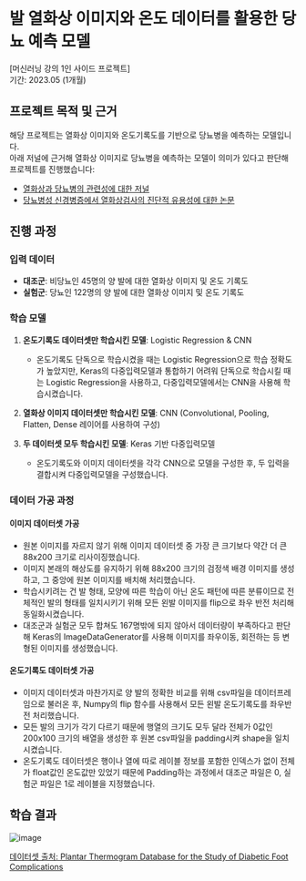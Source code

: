 # 발 열화상 이미지와 온도 데이터를 활용한 당뇨 예측 모델

[머신러닝 강의 1인 사이드 프로젝트] <br>
기간: 2023.05 (1개월)

## 프로젝트 목적 및 근거
해당 프로젝트는 열화상 이미지와 온도기록도를 기반으로 당뇨병을 예측하는 모델입니다. <br>
아래 저널에 근거해 열화상 이미지로 당뇨병을 예측하는 모델이 의미가 있다고 판단해 프로젝트를 진행했습니다:

- [열화상과 당뇨병의 관련성에 대한 저널](https://www.ncbi.nlm.nih.gov/pmc/articles/PMC2909517/)
- [당뇨병성 신경병증에서 열화상검사의 진단적 유용성에 대한 논문](https://www.e-agmr.org/upload/pdf/Kgs-004-01-07.pdf)

## 진행 과정

### 입력 데이터
- **대조군**: 비당뇨인 45명의 양 발에 대한 열화상 이미지 및 온도 기록도
- **실험군**: 당뇨인 122명의 양 발에 대한 열화상 이미지 및 온도 기록도

### 학습 모델
1. **온도기록도 데이터셋만 학습시킨 모델**: Logistic Regression & CNN
   - 온도기록도 단독으로 학습시켰을 때는 Logistic Regression으로 학습 정확도가 높았지만, Keras의 다중입력모델과 통합하기 어려워 단독으로 학습시킬 때는 Logistic Regression을 사용하고, 다중입력모델에서는 CNN을 사용해 학습시켰습니다.

2. **열화상 이미지 데이터셋만 학습시킨 모델**: CNN (Convolutional, Pooling, Flatten, Dense 레이어를 사용하여 구성)

3. **두 데이터셋 모두 학습시킨 모델**: Keras 기반 다중입력모델
   - 온도기록도와 이미지 데이터셋을 각각 CNN으로 모델을 구성한 후, 두 입력을 결합시켜 다중입력모델을 구성했습니다.

### 데이터 가공 과정

#### 이미지 데이터셋 가공
- 원본 이미지를 자르지 않기 위해 이미지 데이터셋 중 가장 큰 크기보다 약간 더 큰 88x200 크기로 리사이징했습니다.
- 이미지 본래의 해상도를 유지하기 위해 88x200 크기의 검정색 배경 이미지를 생성하고, 그 중앙에 원본 이미지를 배치해 처리했습니다.
- 학습시키려는 건 발 형태, 모양에 따른 학습이 아닌 온도 패턴에 따른 분류이므로 전체적인 발의 형태를 일치시키기 위해 모든 왼발 이미지를 flip으로 좌우 반전 처리해 동일화시켰습니다.
- 대조군과 실험군 모두 합쳐도 167명밖에 되지 않아서 데이터량이 부족하다고 판단해 Keras의 ImageDataGenerator를 사용해 이미지를 좌우이동, 회전하는 등 변형된 이미지를 생성했습니다.

#### 온도기록도 데이터셋 가공
- 이미지 데이터셋과 마찬가지로 양 발의 정확한 비교를 위해 csv파일을 데이터프레임으로 불러온 후, Numpy의 flip 함수를 사용해서 모든 왼발 온도기록도를 좌우반전 처리했습니다.
- 모든 발의 크기가 각기 다르기 때문에 행열의 크기도 모두 달라 전체가 0값인 200x100 크기의 배열을 생성한 후 원본 csv파일을 padding시켜 shape을 일치시켰습니다.
- 온도기록도 데이터셋은 행이나 열에 따로 레이블 정보를 포함한 인덱스가 없이 전체가 float값인 온도값만 있었기 때문에 Padding하는 과정에서 대조군 파일은 0, 실험군 파일은 1로 레이블을 지정했습니다.

## 학습 결과
![image](https://github.com/user-attachments/assets/b90cb7a1-945e-498e-bbdd-5460173fe1e7)

[데이터셋 출처: Plantar Thermogram Database for the Study of Diabetic Foot Complications](https://ieee-dataport.org/open-access/plantar-thermogram-database-study-diabetic-foot-complications)

